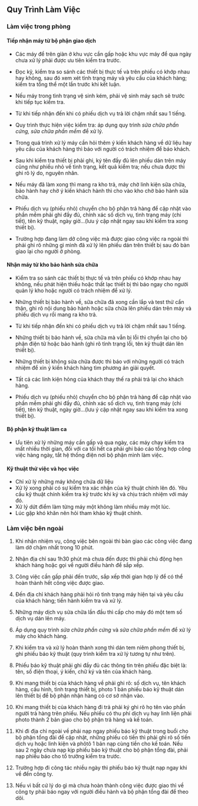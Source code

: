 ## Quy Trình Làm Việc

### Làm việc trong phòng

#### Tiếp nhận máy từ bộ phận giao dịch

- Các máy để trên giàn ở khu vực cần gấp hoặc khu vực máy để qua ngày
chưa xử lý phải được ưu tiên kiểm tra trước.

- Đọc kỹ, kiểm tra so sánh các thiết bị thực tế và trên phiếu có khớp
nhau hay không, sau đó xem xét tình trạng máy và yêu cầu của khách
hàng; kiểm tra tổng thể một lần trước khi kết luận.

- Nếu máy trong tình trạng vệ sinh kém, phải vệ sinh máy sạch sẽ trước
khi tiếp tục kiểm tra.

- Từ khi tiếp nhận đến khi có phiếu dịch vụ trả lời chậm nhất
sau 1 tiếng.

- Quy trình thực hiện việc kiểm tra: áp dụng quy trình *sửa chữa
phần cứng, sửa chữa phần mềm* để xử lý.

- Trong quá trình xử lý máy cần hỏi thêm ý kiến khách hàng về dữ liệu
hay yêu cầu của khách hàng thì báo với người có trách nhiệm để
báo khách.

- Sau khi kiểm tra thiết bị phải ghi, ký tên đầy đủ lên phiếu dán trên
máy cũng như phiếu nhỏ về tình trạng, kết quả kiểm tra; nếu chưa
được thì ghi rõ lý do, nguyên nhân.

- Nếu máy đã làm xong thì mang ra kho trả, máy chờ linh kiện sữa chữa,
bảo hành hay chờ ý kiến khách hành thì cho vào kho chờ bảo hành
sữa chữa.

- Phiếu dịch vụ (phiếu nhỏ) chuyển cho bộ phận trả hàng để cập nhật
vào phần mềm phải ghi đầy đủ, chính xác số dịch vụ, tình trạng máy
(chi tiết), tên kỹ thuật, ngày giờ…(lưu ý cập nhật ngay sau khi
kiểm tra xong thiết bị).

- Trường hợp đang làm dở công việc mà được giao công việc ra ngoài thì
phải ghi rõ những gì mình đã xử lý lên phiếu dán trên thiết bị sau
đó bàn giao lại cho người ở phòng.

#### Nhận máy từ kho bảo hành sửa chữa

- Kiểm tra so sánh các thiết bị thực tế và trên phiếu có khớp nhau hay
không, nếu phát hiện thiếu hoặc thất lạc thiết bị thì báo ngay cho
người quản lý kho hoặc người có trách nhiệm để xử lý.

- Những thiết bị bảo hành về, sữa chữa đã xong cần lắp và test thử cẩn
thận, ghi rõ nội dung bảo hành hoặc sữa chữa lên phiếu dán trên
máy và phiếu dịch vụ rồi mang ra kho trả.

- Từ khi tiếp nhận đến khi có phiếu dịch vụ trả lời chậm nhất
sau 1 tiếng.

- Những thiết bị bảo hành về, sữa chữa mà vẫn bị lỗi thì chyển lại cho
bộ phận điện tử hoặc bảo hành (ghi rõ tình trạng lỗi, tên kỹ thuật
dán lên thiết bị).

- Những thiết bị không sửa chữa được thì báo với những người có trách
nhiệm để xin ý kiến khách hàng tìm phương án giải quyết.

- Tất cả các linh kiện hỏng của khách thay thế ra phải trả lại cho
khách hàng.

- Phiếu dịch vụ (phiếu nhỏ) chuyển cho bộ phận trả hàng để cập nhật
vào phần mềm phải ghi đầy đủ, chính xác số dịch vụ, tình trạng máy
(chi tiết), tên kỹ thuật, ngày giờ…(lưu ý cập nhật ngay sau khi
kiểm tra xong thiết bị).

#### Bộ phận kỹ thuật làm ca

- Ưu tiên xử lý những máy cần gấp và qua ngày, các máy chạy kiểm tra
mất nhiều thời gian, đối với ca tối hết ca phải ghi báo cáo tổng
hợp công việc hàng ngày, tắt hệ thống điện nơi bộ phận mình
làm việc.

#### Kỹ thuật thử việc và học việc

- Chỉ xử lý những máy không chứa dữ liệu
- Xử lý xong phải có sự kiểm tra xác nhận của kỹ thuật chính lên đó.
Yêu cầu kỹ thuật chính kiểm tra kỹ trước khi ký và chịu trách
nhiệm với máy đó.
- Xử lý dứt điểm làm từng máy một không làm nhiều máy một lúc.
- Lúc gặp khó khăn nên hỏi tham khảo kỹ thuật chính.

### Làm việc bên ngoài

1. Khi nhận nhiệm vụ, công việc bên ngoài thì bàn giao các công việc
đang làm dở chậm nhất trong 10 phút.

2. Nhận địa chỉ sau 1h30 phút mà chưa đến được thì phải chủ động hẹn
khách hàng hoặc gọi về người điều hành để sắp xếp.

3. Công việc cần gấp phải đến trước, sắp xếp thời gian hợp lý để có thể
hoàn thành hết công việc được giao.

4. Đến địa chỉ khách hàng phải hỏi rõ tình trạng máy hiện tại và yêu
cầu của khách hàng; tiến hành kiểm tra và xử lý.

5. Những máy dịch vụ sửa chữa lần đầu thì cấp cho máy đó một tem số
dịch vụ dán lên máy.

6. Áp dụng quy trình *sửa chữa phần cứng* và *sửa chữa phần mềm* để xử lý máy cho khách hàng.

7. Khi kiểm tra và xử lý hoàn thành xong thì dán tem niêm phong thiết
bị, ghi phiếu báo kỹ thuật (quy trình kiểm tra xử lý tương tự
như trên).

8. Phiếu báo kỹ thuật phải ghi đầy đủ các thông tin trên phiếu đặc biệt
là: tên, số điện thoại, ý kiến, chữ ký và tên của khách hàng.

9. Khi mang thiết bị của khách hàng về phải ghi rõ: số dịch vụ, tên
khách hàng, cấu hình, tình trạng thiết bị, photo 1 bản phiếu báo kỹ
thuật dán lên thiết bị để bộ phận nhận hàng có cơ sở nhận vào.

10. Khi mang thiết bị của khách hàng đi trả phải ký ghi rõ họ tên vào
phần người trả hàng trên phiếu. Nếu phiếu có thu phí dịch vụ hay
linh liện phải photo thành 2 bản giao cho bộ phận trả hàng và
kế toán.

11. Khi đi địa chỉ ngoài về phải nạp ngay phiếu báo kỹ thuật trong buổi
cho bộ phận tổng đài để cập nhật, những phiếu có tiền thì phải ghi
rõ số tiền dịch vụ hoặc linh kiện và phôtô 1 bản nạp cùng tiền cho
kế toán. Nếu sau 2 ngày chưa nạp kịp phiếu báo kỹ thuật cho bộ phận
tổng đài, phải nạp phiếu báo cho tổ trưởng kiểm tra trước.

12. Trường hợp đi công tác nhiều ngày thì phiếu báo kỹ thuật nạp ngay
khi về đến công ty.

13. Nếu vì bất cứ lý do gì mà chưa hoàn thành công việc được giao thì về
công ty phải báo ngay với người điều hành và bộ phận tổng đài để
theo dõi.

